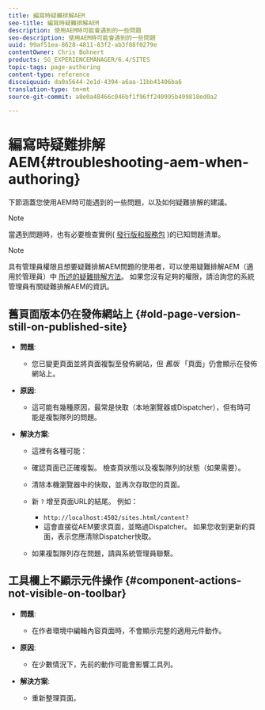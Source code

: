 ```yaml
---
title: 編寫時疑難排解AEM
seo-title: 編寫時疑難排解AEM
description: 使用AEM時可能會遇到的一些問題
seo-description: 使用AEM時可能會遇到的一些問題
uuid: 99af51ea-8628-4811-83f2-ab3f88f0279e
contentOwner: Chris Bohnert
products: SG_EXPERIENCEMANAGER/6.4/SITES
topic-tags: page-authoring
content-type: reference
discoiquuid: da0a5644-2e1d-4394-a6aa-11bb41406ba6
translation-type: tm+mt
source-git-commit: a8e0a48466c046bf1f96ff240995b499818ed0a2

---
```



# 編寫時疑難排解AEM{#troubleshooting-aem-when-authoring}

下節涵蓋您使用AEM時可能遇到的一些問題，以及如何疑難排解的建議。

>[!NOTE]
>
>當遇到問題時，也有必要檢查實例( [發行版和服務包](/help/release-notes/known-issues.md) )的已知問題清單。

>[!NOTE]
>
>具有管理員權限且想要疑難排解AEM問題的使用者，可以使用疑難排解AEM（適用於管理員）中 [所述的疑難排解方法](/help/sites-administering/troubleshoot.md)。 如果您沒有足夠的權限，請洽詢您的系統管理員有關疑難排解AEM的資訊。

## 舊頁面版本仍在發佈網站上 {#old-page-version-still-on-published-site}

* **問題**:

   * 您已變更頁面並將頁面複製至發佈網站，但 *舊版* 「頁面」仍會顯示在發佈網站上。

* **原因**:

   * 這可能有幾種原因，最常是快取（本地瀏覽器或Dispatcher），但有時可能是複製隊列的問題。

* **解決方案**:

   * 這裡有各種可能：
   * 確認頁面已正確複製。 檢查頁狀態以及複製隊列的狀態（如果需要）。
   * 清除本機瀏覽器中的快取，並再次存取您的頁面。
   * 新 `?` 增至頁面URL的結尾。 例如：

      * `http://localhost:4502/sites.html/content?`
      * 這會直接從AEM要求頁面，並略過Dispatcher。 如果您收到更新的頁面，表示您應清除Dispatcher快取。
   * 如果複製隊列存在問題，請與系統管理員聯繫。


## 工具欄上不顯示元件操作 {#component-actions-not-visible-on-toolbar}

* **問題**:

   * 在作者環境中編輯內容頁面時，不會顯示完整的適用元件動作。

* **原因**:

   * 在少數情況下，先前的動作可能會影響工具列。

* **解決方案**:

   * 重新整理頁面。


